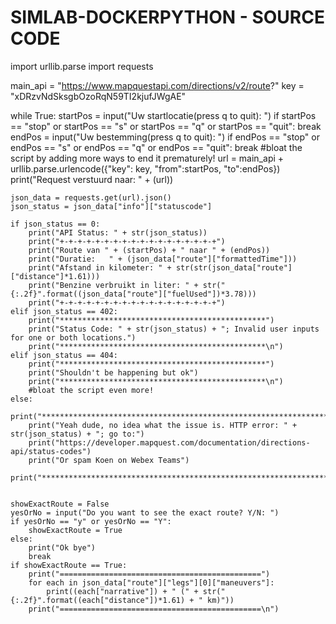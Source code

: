 # SIMLAB-DOCKERPYTHON - SOURCE CODE

import urllib.parse
import requests

main_api = "https://www.mapquestapi.com/directions/v2/route?"
key = "xDRzvNdSksgbOzoRqN59TI2kjufJWgAE"


while True:
    startPos = input("Uw startlocatie(press q to quit): ")
    if startPos == "stop" or startPos == "s" or startPos == "q" or startPos == "quit":
        break
    endPos = input("Uw bestemming(press q to quit): ")
    if endPos == "stop" or endPos == "s" or endPos == "q" or endPos == "quit":
        break
    #bloat the script by adding more ways to end it prematurely!
    url = main_api + urllib.parse.urlencode({"key": key, "from":startPos, "to":endPos})
    print("Request verstuurd naar: " + (url))

    json_data = requests.get(url).json()
    json_status = json_data["info"]["statuscode"]

    if json_status == 0:
        print("API Status: " + str(json_status))
        print("+-+-+-+-+-+-+-+-+-+-+-+-+-+-+-+-+-+")
        print("Route van " + (startPos) + " naar " + (endPos))
        print("Duratie:   " + (json_data["route"]["formattedTime"]))
        print("Afstand in kilometer: " + str(str(json_data["route"]["distance"]*1.61)))
        print("Benzine verbruikt in liter: " + str("{:.2f}".format((json_data["route"]["fuelUsed"])*3.78)))
        print("+-+-+-+-+-+-+-+-+-+-+-+-+-+-+-+-+-+")
    elif json_status == 402:
        print("**********************************************")
        print("Status Code: " + str(json_status) + "; Invalid user inputs for one or both locations.")
        print("**********************************************\n")
    elif json_status == 404:
        print("**********************************************")
        print("Shouldn't be happening but ok")
        print("**********************************************\n")
        #bloat the script even more!
    else:
        print("************************************************************************")
        print("Yeah dude, no idea what the issue is. HTTP error: " + str(json_status) + "; go to:")
        print("https://developer.mapquest.com/documentation/directions-api/status-codes")
        print("Or spam Koen on Webex Teams")
        print("************************************************************************\n")


    showExactRoute = False
    yesOrNo = input("Do you want to see the exact route? Y/N: ")
    if yesOrNo == "y" or yesOrNo == "Y":
        showExactRoute = True
    else:
        print("Ok bye")
        break
    if showExactRoute == True:
        print("=============================================")
        for each in json_data["route"]["legs"][0]["maneuvers"]:
            print((each["narrative"]) + " (" + str("{:.2f}".format((each["distance"])*1.61) + " km)"))
        print("=============================================\n")



